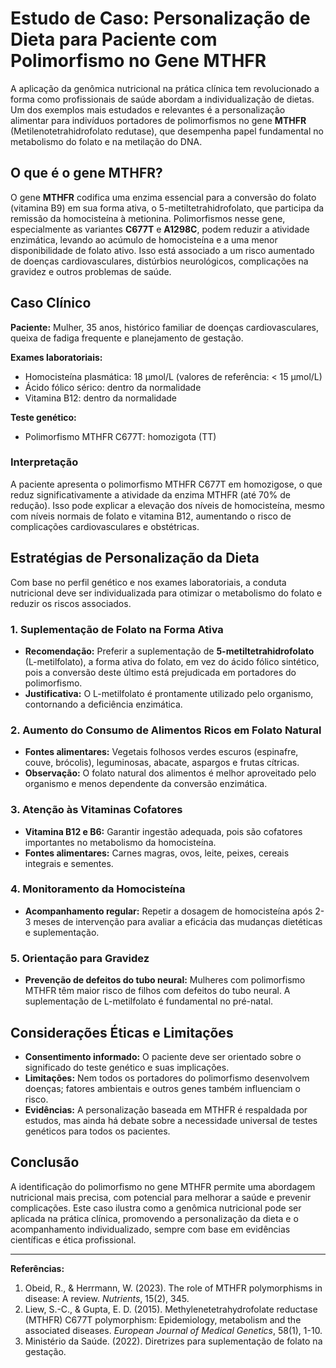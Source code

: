 
# Estudo de Caso: Personalização de Dieta para Paciente com Polimorfismo no Gene MTHFR

A aplicação da genômica nutricional na prática clínica tem revolucionado a forma como profissionais de saúde abordam a individualização de dietas. Um dos exemplos mais estudados e relevantes é a personalização alimentar para indivíduos portadores de polimorfismos no gene **MTHFR** (Metilenotetrahidrofolato redutase), que desempenha papel fundamental no metabolismo do folato e na metilação do DNA.

## O que é o gene MTHFR?

O gene **MTHFR** codifica uma enzima essencial para a conversão do folato (vitamina B9) em sua forma ativa, o 5-metiltetrahidrofolato, que participa da remissão da homocisteína à metionina. Polimorfismos nesse gene, especialmente as variantes **C677T** e **A1298C**, podem reduzir a atividade enzimática, levando ao acúmulo de homocisteína e a uma menor disponibilidade de folato ativo. Isso está associado a um risco aumentado de doenças cardiovasculares, distúrbios neurológicos, complicações na gravidez e outros problemas de saúde.

## Caso Clínico

**Paciente:** Mulher, 35 anos, histórico familiar de doenças cardiovasculares, queixa de fadiga frequente e planejamento de gestação.

**Exames laboratoriais:**  
- Homocisteína plasmática: 18 μmol/L (valores de referência: < 15 μmol/L)  
- Ácido fólico sérico: dentro da normalidade  
- Vitamina B12: dentro da normalidade

**Teste genético:**  
- Polimorfismo MTHFR C677T: homozigota (TT)

### Interpretação

A paciente apresenta o polimorfismo MTHFR C677T em homozigose, o que reduz significativamente a atividade da enzima MTHFR (até 70% de redução). Isso pode explicar a elevação dos níveis de homocisteína, mesmo com níveis normais de folato e vitamina B12, aumentando o risco de complicações cardiovasculares e obstétricas.

## Estratégias de Personalização da Dieta

Com base no perfil genético e nos exames laboratoriais, a conduta nutricional deve ser individualizada para otimizar o metabolismo do folato e reduzir os riscos associados.

### 1. **Suplementação de Folato na Forma Ativa**

- **Recomendação:** Preferir a suplementação de **5-metiltetrahidrofolato** (L-metilfolato), a forma ativa do folato, em vez do ácido fólico sintético, pois a conversão deste último está prejudicada em portadores do polimorfismo.
- **Justificativa:** O L-metilfolato é prontamente utilizado pelo organismo, contornando a deficiência enzimática.

### 2. **Aumento do Consumo de Alimentos Ricos em Folato Natural**

- **Fontes alimentares:** Vegetais folhosos verdes escuros (espinafre, couve, brócolis), leguminosas, abacate, aspargos e frutas cítricas.
- **Observação:** O folato natural dos alimentos é melhor aproveitado pelo organismo e menos dependente da conversão enzimática.

### 3. **Atenção às Vitaminas Cofatores**

- **Vitamina B12 e B6:** Garantir ingestão adequada, pois são cofatores importantes no metabolismo da homocisteína.
- **Fontes alimentares:** Carnes magras, ovos, leite, peixes, cereais integrais e sementes.

### 4. **Monitoramento da Homocisteína**

- **Acompanhamento regular:** Repetir a dosagem de homocisteína após 2-3 meses de intervenção para avaliar a eficácia das mudanças dietéticas e suplementação.

### 5. **Orientação para Gravidez**

- **Prevenção de defeitos do tubo neural:** Mulheres com polimorfismo MTHFR têm maior risco de filhos com defeitos do tubo neural. A suplementação de L-metilfolato é fundamental no pré-natal.

## Considerações Éticas e Limitações

- **Consentimento informado:** O paciente deve ser orientado sobre o significado do teste genético e suas implicações.
- **Limitações:** Nem todos os portadores do polimorfismo desenvolvem doenças; fatores ambientais e outros genes também influenciam o risco.
- **Evidências:** A personalização baseada em MTHFR é respaldada por estudos, mas ainda há debate sobre a necessidade universal de testes genéticos para todos os pacientes.

## Conclusão

A identificação do polimorfismo no gene MTHFR permite uma abordagem nutricional mais precisa, com potencial para melhorar a saúde e prevenir complicações. Este caso ilustra como a genômica nutricional pode ser aplicada na prática clínica, promovendo a personalização da dieta e o acompanhamento individualizado, sempre com base em evidências científicas e ética profissional.

---

**Referências:**

1. Obeid, R., & Herrmann, W. (2023). The role of MTHFR polymorphisms in disease: A review. *Nutrients*, 15(2), 345.
2. Liew, S.-C., & Gupta, E. D. (2015). Methylenetetrahydrofolate reductase (MTHFR) C677T polymorphism: Epidemiology, metabolism and the associated diseases. *European Journal of Medical Genetics*, 58(1), 1-10.
3. Ministério da Saúde. (2022). Diretrizes para suplementação de folato na gestação.

```
